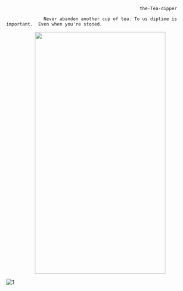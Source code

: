                                                       the-Tea-dipper

                  Never abandon another cup of tea. To us diptime is important.  Even when you're stoned.

<p align="center">
<img width="350" height="650" src=https://user-images.githubusercontent.com/61739179/83426836-10796c80-a430-11ea-8184-2d45f0190283.gif>
</p>


![1](https://user-images.githubusercontent.com/61739179/83572407-ceccec80-a529-11ea-8dde-743fa4886e6c.PNG)
